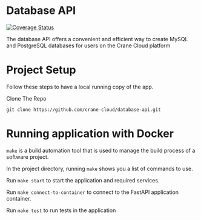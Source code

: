 # Database API
[![Coverage Status](https://coveralls.io/repos/github/crane-cloud/database-api/badge.svg?branch=ch/setup-tests)](https://coveralls.io/github/crane-cloud/database-api?branch=ch/setup-tests)

The database API offers a convenient and efficient way to create MySQL and PostgreSQL databases for users on the Crane Cloud platform

# Project Setup

Follow these steps to have a local running copy of the app.

Clone The Repo

```
git clone https://github.com/crane-cloud/database-api.git
```

# Running application with Docker

`make` is a build automation tool that is used to manage the build process of a software project.

In the project directory, running `make` shows you a list of commands to use.

Run `make start` to start the application and required services.

Run `make connect-to-container` to connect to the FastAPI application container.

Run `make test` to run tests in the application
